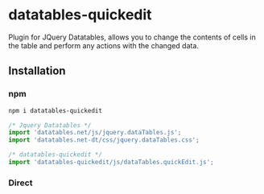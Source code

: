 # datatables-quickedit

Plugin for JQuery Datatables, allows you to change the contents of cells in the table and perform any actions with the changed data.

## Installation

### npm

```bash
npm i datatables-quickedit
```

```js
/* Jquery Datatables */
import 'datatables.net/js/jquery.dataTables.js';
import 'datatables.net-dt/css/jquery.dataTables.css';

/* datatables-quickedit */
import 'datatables-quickedit/js/dataTables.quickEdit.js';
```

### Direct <script> Include

```html
<!-- Jquery Datatables -->
<link rel="stylesheet" type="text/css" href="//cdn.datatables.net/1.10.16/css/jquery.dataTables.css">
<script type="text/javascript" charset="utf8" src="//cdn.datatables.net/1.10.16/js/jquery.dataTables.js"></script>

<!-- datatables-quickedit -->
<script src="dataTables.quickEdit.js"></script>
```

## Usage

```html
<table>
  <thead>
    <tr>
      <th>1 колонка</th>
      <th>2 колонка</th>
    </tr>
  </thead>
  <tbody>
     <tr>
       <td>1 значение</td>
       <td>2 значение</td>
     </tr>
  </tbody>
</table>
```

```js
var table = $('table').DataTable({
  quickEdit: {
    selector: 'td',
    callback: function(data) {
      /* Make something with updated data from row */
      makeSomethingWithRowData(data);
    },
    editableClass: 'active'
  }
});
```






